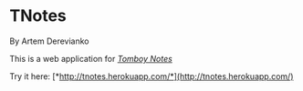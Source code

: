 # TNotes

By Artem Derevianko

This is a web application for [*Tomboy Notes*](https://projects.gnome.org/tomboy/)

Try it here: [*http://tnotes.herokuapp.com/*](http://tnotes.herokuapp.com/)